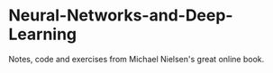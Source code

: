 # Neural-Networks-and-Deep-Learning
Notes, code and exercises from Michael Nielsen's great online book.
